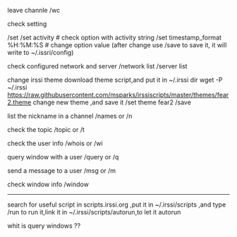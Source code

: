 leave channle
/wc

check setting

/set
/set activity   # check option with activity string
/set timestamp_format %H:%M:%S                 # change option value (after change use /save to save it, it will write to ~/.issri/config)

check configured network and server
/network list
/server list

change irssi theme
download theme script,and put it in ~/.irssi dir
wget -P ~/.irssi https://raw.githubusercontent.com/msparks/irssiscripts/master/themes/fear2.theme
change new theme ,and save it
/set theme fear2
/save

list the nickname in a channel
/names or /n

check the topic
/topic or /t

check the user info
/whois  or /wi

query window with a user
/query or /q

send a message to a user
/msg or /m

check window info
/window

---------------------------------

search for useful script in scripts.irssi.org ,put it in ~/.irssi/scripts ,and type /run <scriptname> to run it,link it in ~/.irssi/scripts/autorun,to let it autorun

whit is  query windows ??
